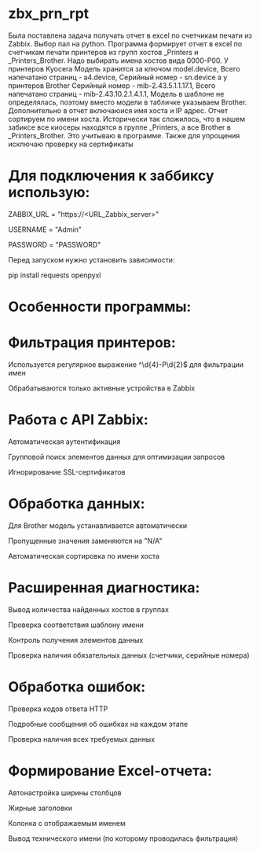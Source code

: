 # zbx_prn_rpt

Была поставлена задача получать отчет в excel по счетчикам печати из Zabbix.
Выбор пал на python. Программа формирует отчет в excel по счетчикам печати принтеров из групп хостов _Printers и _Printers_Brother. Надо выбирать имена хостов вида 0000-P00. У принтеров Kyocera  Модель хранится за ключом model.device, Всего напечатано страниц - a4.device, Серийный номер - sn.device а у принтеров Brother Серийный номер - mib-2.43.5.1.1.17.1, Всего напечатано страниц - mib-2.43.10.2.1.4.1.1, Модель в шаблоне не определялась, поэтому вместо модели в табличке указываем Brother. Дополнительно в отчет включаюися имя хоста и IP адрес. Отчет сортируем по имени хоста. 
Исторически так сложилось, что в нашем забиксе все киосеры находятся в группе _Printers, а все Brother в _Printers_Brother. Это учитываю в программе. Также для упрощения исключаю проверку на сертификаты

# Для подключения к заббиксу использую:

ZABBIX_URL = "https://<URL_Zabbix_server>"

USERNAME = "Admin"

PASSWORD = "PASSWORD"


Перед запуском нужно установить зависимости:

pip install requests openpyxl

# Особенности программы:
# Фильтрация принтеров:

Используется регулярное выражение ^\d{4}-P\d{2}$ для фильтрации имен

Обрабатываются только активные устройства в Zabbix

# Работа с API Zabbix:

Автоматическая аутентификация

Групповой поиск элементов данных для оптимизации запросов

Игнорирование SSL-сертификатов

# Обработка данных:

Для Brother модель устанавливается автоматически

Пропущенные значения заменяются на "N/A"

Автоматическая сортировка по имени хоста

# Расширенная диагностика:

Вывод количества найденных хостов в группах

Проверка соответствия шаблону имени

Контроль получения элементов данных

Проверка наличия обязательных данных (счетчики, серийные номера)

# Обработка ошибок:

Проверка кодов ответа HTTP

Подробные сообщения об ошибках на каждом этапе

Проверка наличия всех требуемых данных

# Формирование Excel-отчета:

Автонастройка ширины столбцов

Жирные заголовки

Колонка с отображаемым именем

Вывод технического имени (по которому проводилась фильтрация)



